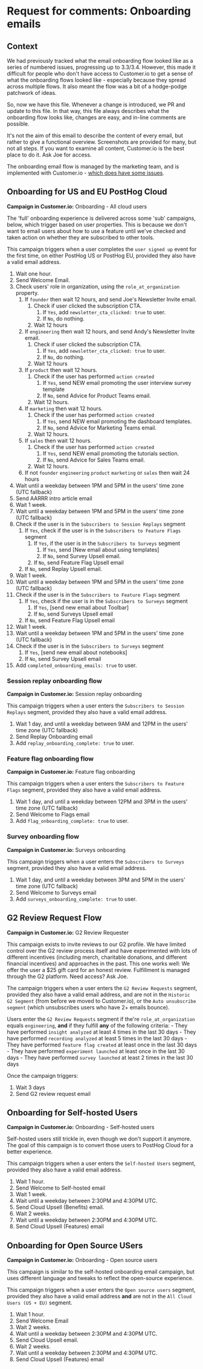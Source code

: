 # Request for comments: Onboarding emails

## Context

We had previously tracked what the email onboarding flow looked like as a series of numbered issues, progressing up to 3.3/3.4. However, this made it difficult for people who don't have access to Customer.io to get a sense of what the onboarding flows looked like - especially because they spread across multiple flows. It also meant the flow was a bit of a hodge-podge patchwork of ideas. 

So, now we have this file. Whenever a change is introduced, we PR and update to this file. In that way, this file always describes what the onboarding flow looks like, changes are easy, and in-line comments are possible. 

It's not the aim of this email to describe the content of every email, but rather to give a functional overview. Screenshots are provided for many, but not all steps. If you want to examine all content, Customer.io is the best place to do it. Ask Joe for access. 

The onboarding email flow is managed by the marketing team, and is implemented with Customer.io - [which does have some issues](https://github.com/PostHog/meta/issues/104).

## Onboarding for US and EU PostHog Cloud
**Campaign in Customer.io:** Onboarding - All cloud users 

The 'full' onboarding experience is delivered across some 'sub' campaigns, below, which trigger based on user properties. This is because we don't want to email users about how to use a feature until we've checked and taken action on whether they are subscribed to other tools.

This campaign triggers when a user completes the `user signed up` event for the first time, on either PostHog US or PostHog EU, provided they also have a valid email address.

1. Wait one hour.
2. Send Welcome Email. 
3. Check users' role in organization, using the `role_at_organization` property.
    1. If `founder` then wait 12 hours, and send Joe's Newsletter Invite email.
        1. Check if user clicked the subscription CTA.
            1. If `Yes`, add `newsletter_cta_clicked: true` to user.
            2. If `No`, do nothing. 
        2. Wait 12 hours
    2. If `engineering` then wait 12 hours, and send Andy's Newsletter Invite email. 
        1. Check if user clicked the subscription CTA.
            1. If `Yes`, add `newsletter_cta_clicked: true` to user.
            2. If `No`, do nothing. 
        2. Wait 12 hours
    3. If `product` then wait 12 hours. 
        1. Check if the user has performed `action created`
            1. If `Yes`, send NEW email promoting the user interview survey template
            2. If `No`, send Advice for Product Teams email.
        3. Wait 12 hours.
    4. If `marketing` then wait 12 hours. 
        1. Check if the user has performed `action created`
            1. If `Yes`, send NEW email promoting the dashboard templates. 
            2. If `No`, send Advice for Marketing Teams email.
        3. Wait 12 hours.
    5. If `sales` then wait 12 hours. 
        1. Check if the user has performed `action created`
            1. If `Yes`, send NEW email promoting the tutorials section.
            2. If `No`, send Advice for Sales Teams email.
        3. Wait 12 hours.
    6. If not `founder` `engineering` `product` `marketing` or `sales` then wait 24 hours
4. Wait until a weekday between 1PM and 5PM in the users' time zone (UTC fallback)
5. Send AARRR intro article email
6. Wait 1 week.
7. Wait until a weekday between 1PM and 5PM in the users' time zone (UTC fallback)
8. Check if the user is in the `Subscribers to Session Replays` segment
    1. If `Yes`, check if the user is in the `Subscribers to Feature Flags` segment
        1. If `Yes`, if the user is in the `Subscribers to Surveys` segment
            1. If `Yes`, send [New email about using templates]
            2. If `No`, send Survey Upsell email.
        2. If `No`, send Feature Flag Upsell email
    2. If `No`, send Replay Upsell email. 
9. Wait 1 week. 
10. Wait until a weekday between 1PM and 5PM in the users' time zone (UTC fallback)
11. Check if the user is in the `Subscribers to Feature Flags` segment
    1. If `Yes`, check if the user is in the `Subscribers to Surveys` segment
        1. If `Yes`, [send new email about Toolbar]
        2. If `No`, send Surveys Upsell email
    2. If `No`, send Feature Flag Upsell email
12. Wait 1 week. 
13. Wait until a weekday between 1PM and 5PM in the users' time zone (UTC fallback)
14. Check if the user is in the `Subscribers to Surveys` segment
    1. If `Yes`, [send new email about notebooks]
    2. If `No`, send Survey Upsell email
15. Add `completed_onboarding_emails: true` to user. 

### Session replay onboarding flow
**Campaign in Customer.io:** Session replay onboarding

This campaign triggers when a user enters the `Subscribers to Session Replays` segment, provided they also have a valid email address. 

1. Wait 1 day, and until a weekday between 9AM and 12PM in the users' time zone (UTC fallback)
2. Send Replay Onboarding email
3. Add `replay_onboarding_complete: true` to user. 

### Feature flag onboarding flow
**Campaign in Customer.io:** Feature flag onboarding

This campaign triggers when a user enters the `Subscribers to Feature Flags` segment, provided they also have a valid email address. 

1. Wait 1 day, and until a weekday between 12PM and 3PM in the users' time zone (UTC fallback)
2. Send Welcome to Flags email
3. Add `flag_onboarding_complete: true` to user.

### Survey onboarding flow
**Campaign in Customer.io:** Surveys onboarding

This campaign triggers when a user enters the `Subscribers to Surveys` segment, provided they also have a valid email address. 

1. Wait 1 day, and until a weekday between 3PM and 5PM in the users' time zone (UTC fallback)
2. Send Welcome to Surveys email
3. Add `surveys_onboarding_complete: true` to user.

## G2 Review Request Flow
**Campaign in Customer.io:** G2 Review Requester

This campaign exists to invite reviews to our G2 profile. We have limited control over the G2 review process itself and have experimented with lots of different incentives (including merch, charitable donations, and different financial incentives) and approaches in the past. This one works well: We offer the user a $25 gift card for an honest review. Fulfillment is managed through the G2 platform. Need access? Ask Joe. 

The campaign triggers when a user enters the `G2 Review Requests` segment, provided they also have a valid email address, and are not in the `Historic G2 Segment` (from before we moved to Customer.io), or the `Auto unsubscribe segment` (which unsubscribes users who have 2+ emails bounce).

Users enter the `G2 Review Requests` segment if the're `role_at_organization` equals `engineering`, **and** if they fulfill **any** of the following criteria:
    - They have performed `insight analyzed` at least 4 times in the last 30 days
    - They have performed `recording analyzed` at least 5 times in the last 30 days
    - They have performed `feature flag created` at least once in the last 30 days
    - They have performed `experiment launched` at least once in the last 30 days
    - They have performed `survey launched` at least 2 times in the last 30 days

Once the campaign triggers:

1. Wait 3 days
2. Send G2 review request email

## Onboarding for Self-hosted Users
**Campaign in Customer.io:** Onboarding - Self-hosted users

Self-hosted users still trickle in, even though we don't support it anymore. The goal of this campaign is to convert those users to PostHog Cloud for a better experience. 

This campaign triggers when a user enters the `Self-hosted Users` segment, provided they also have a valid email address. 

1. Wait 1 hour. 
2. Send Welcome to Self-hosted email
3. Wait 1 week. 
4. Wait until a weekday between 2:30PM and 4:30PM UTC. 
5. Send Cloud Upsell (Benefits) email. 
6. Wait 2 weeks. 
7. Wait until a weekday between 2:30PM and 4:30PM UTC. 
8. Send Cloud Upsell (Features) email

## Onboarding for Open Source USers
**Campaign in Customer.io:** Onboarding - Open source users

This campaign is similar to the self-hosted onboarding email campaign, but uses different language and tweaks to reflect the open-source experience. 

This campaign triggers when a user enters the `Open source users` segment, provided they also have a valid email address **and** are not in the `All Cloud Users (US + EU)` segment.

1. Wait 1 hour. 
2. Send Welcome Email
3. Wait 2 weeks. 
4. Wait until a weekday between 2:30PM and 4:30PM UTC. 
5. Send Cloud Upsell email. 
6. Wait 2 weeks. 
7. Wait until a weekday between 2:30PM and 4:30PM UTC. 
8. Send Cloud Upsell (Features) email